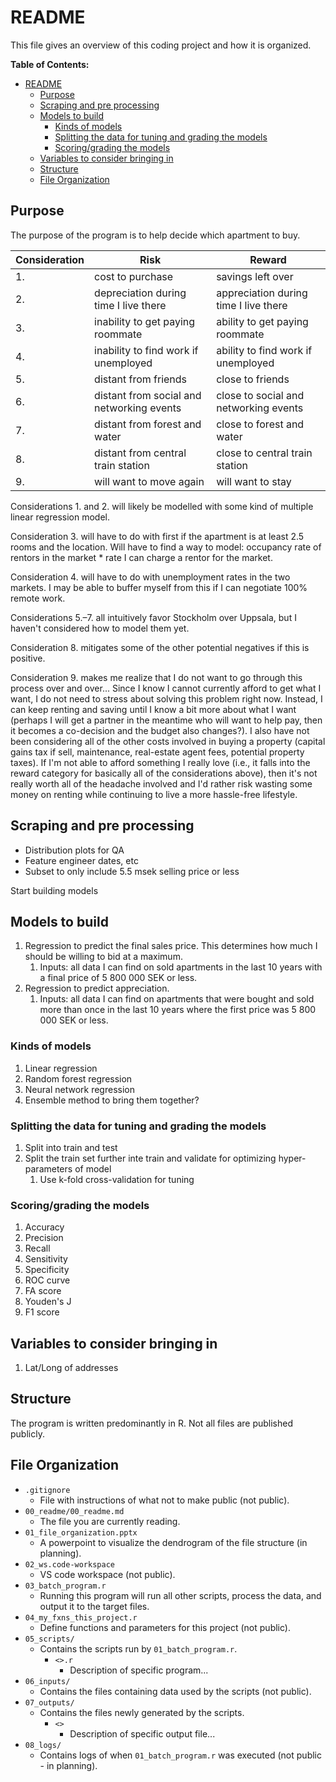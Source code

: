 # README

This file gives an overview of this coding project and how it is organized.

**Table of Contents:**

- [README](#readme)
  - [Purpose](#purpose)
  - [Scraping and pre processing](#scraping-and-pre-processing)
  - [Models to build](#models-to-build)
    - [Kinds of models](#kinds-of-models)
    - [Splitting the data for tuning and grading the models](#splitting-the-data-for-tuning-and-grading-the-models)
    - [Scoring/grading the models](#scoringgrading-the-models)
  - [Variables to consider bringing in](#variables-to-consider-bringing-in)
  - [Structure](#structure)
  - [File Organization](#file-organization)

## Purpose

The purpose of the program is to help decide which apartment to buy.

| Consideration | Risk                                      | Reward                                |
| ------------- | ----------------------------------------- | ------------------------------------- |
| 1.            | cost to purchase                          | savings left over                     |
| 2.            | depreciation during time I live there     | appreciation during time I live there |
| 3.            | inability to get paying roommate          | ability to get paying roommate        |
| 4.            | inability to find work if unemployed      | ability to find work if unemployed    |
| 5.            | distant from friends                      | close to friends                      |
| 6.            | distant from social and networking events | close to social and networking events |
| 7.            | distant from forest and water             | close to forest and water             |
| 8.            | distant from central train station        | close to central train station        |
| 9.            | will want to move again                   | will want to stay                     |

Considerations 1. and 2. will likely be modelled with some kind of multiple linear regression model.

Consideration 3. will have to do with first if the apartment is at least 2.5 rooms and the location. Will have to find a way to model: occupancy rate of rentors in the market * rate I can charge a rentor for the market.

Consideration 4. will have to do with unemployment rates in the two markets. I may be able to buffer myself from this if I can negotiate 100% remote work.

Considerations 5.&ndash;7. all intuitively favor Stockholm over Uppsala, but I haven't considered how to model them yet.

Consideration 8. mitigates some of the other potential negatives if this is positive.

Consideration 9. makes me realize that I do not want to go through this process over and over... Since I know I cannot currently afford to get what I want, I do not need to stress about solving this problem right now. Instead, I can keep renting and saving until I know a bit more about what I want (perhaps I will get a partner in the meantime who will want to help pay, then it becomes a co-decision and the budget also changes?). I also have not been considering all of the other costs involved in buying a property (capital gains tax if sell, maintenance, real-estate agent fees, potential property taxes). If I'm not able to afford something I really love (i.e., it falls into the reward category for basically all of the considerations above), then it's not really worth all of the headache involved and I'd rather risk wasting some money on renting while continuing to live a more hassle-free lifestyle.

## Scraping and pre processing

- Distribution plots for QA
- Feature engineer dates, etc
- Subset to only include 5.5 msek selling price or less

Start building models

## Models to build

1. Regression to predict the final sales price. This determines how much I should be willing to bid at a maximum.
   1. Inputs: all data I can find on sold apartments in the last 10 years with a final price of 5 800 000 SEK or less.
2. Regression to predict appreciation.
   1. Inputs: all data I can find on apartments that were bought and sold more than once in the last 10 years where the first price was 5 800 000 SEK or less.

### Kinds of models

1. Linear regression
2. Random forest regression
3. Neural network regression
4. Ensemble method to bring them together?

### Splitting the data for tuning and grading the models

1. Split into train and test
2. Split the train set further inte train and validate for optimizing hyper-parameters of model
   1. Use k-fold cross-validation for tuning

### Scoring/grading the models

1. Accuracy
2. Precision
3. Recall
4. Sensitivity
5. Specificity
6. ROC curve
7. FA score
8. Youden's J
9. F1 score

## Variables to consider bringing in

1. Lat/Long of addresses

## Structure

The program is written predominantly in R. Not all files are published publicly.

## File Organization

- `.gitignore`
  - File with instructions of what not to make public (not public).
- `00_readme/00_readme.md`
  - The file you are currently reading.
- `01_file_organization.pptx`
  - A powerpoint to visualize the dendrogram of the file structure (in planning).
- `02_ws.code-workspace`
  - VS code workspace (not public).
- `03_batch_program.r`
  - Running this program will run all other scripts, process the data, and output it to the target files.  
- `04_my_fxns_this_project.r`
  - Define functions and parameters for this project (not public).  
- `05_scripts/`
  - Contains the scripts run by `01_batch_program.r`.
    - `<>.r`
      - Description of specific program...
- `06_inputs/`
  - Contains the files containing data used by the scripts (not public).  
- `07_outputs/`
  - Contains the files newly generated by the scripts.
    - `<>`
      - Description of specific output file...
- `08_logs/`
  - Contains logs of when `01_batch_program.r` was executed (not public - in planning).  
